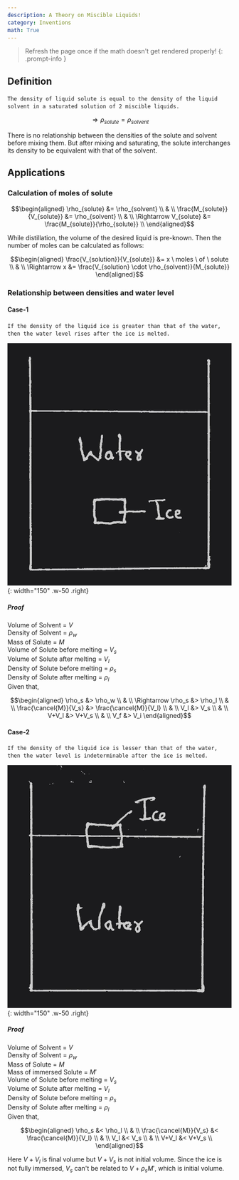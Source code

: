 ```yaml
---
description: A Theory on Miscible Liquids!
category: Inventions
math: True
---
```


> Refresh the page once if the math doesn't get rendered properly!
{: .prompt-info }

## Definition

`The density of liquid solute is equal to the density of the liquid solvent in a saturated solution of 2 miscible liquids.`

$$\Rightarrow \rho_{solute} = \rho_{solvent}$$

There is no relationship between the densities of the solute and solvent before mixing them. But after mixing and saturating, the solute interchanges its density to be equivalent with that of the solvent.

## Applications

### Calculation of moles of solute

$$\begin{aligned}
\rho_{solute} &= \rho_{solvent} \\
& \\
\frac{M_{solute}}{V_{solute}} &= \rho_{solvent} \\
& \\
\Rightarrow V_{solute} &= \frac{M_{solute}}{\rho_{solute}} \\
\end{aligned}$$

While distillation, the volume of the desired liquid is pre-known. Then the number of moles can be calculated as follows:

$$\begin{aligned}
\frac{V_{solution}}{V_{solute}} &= x \ moles \ of \ solute \\
& \\
\Rightarrow x &= \frac{V_{solution} \cdot \rho_{solvent}}{M_{solute}}
\end{aligned}$$

### Relationship between densities and water level

#### Case-1

`If the density of the liquid ice is greater than that of the water, then the water level rises after the ice is melted.`

![image](assets/img/posts/Navam's_Theory_of_Miscible_Liquids/1.jpg){: width="150" .w-50 .right}

##### Proof

Volume of Solvent = $V$ \
Density of Solvent = $\rho_w$ \
Mass of Solute = $M$ \
Volume of Solute before melting = $V_s$ \
Volume of Solute after melting = $V_l$ \
Density of Solute before melting = $\rho_s$ \
Density of Solute after melting = $\rho_l$ \
Given that,

$$\begin{aligned}
\rho_s &> \rho_w \\
& \\
\Rightarrow \rho_s &> \rho_l \\
& \\
\frac{\cancel{M}}{V_s} &> \frac{\cancel{M}}{V_l} \\
& \\
V_l &> V_s \\
& \\
V+V_l &> V+V_s \\
& \\
V_f &> V_i
\end{aligned}$$

#### Case-2

`If the density of the liquid ice is lesser than that of the water, then the water level is indeterminable after the ice is melted.`

![image](assets/img/posts/Navam's_Theory_of_Miscible_Liquids/2.jpg){: width="150" .w-50 .right}

##### Proof

Volume of Solvent = $V$ \
Density of Solvent = $\rho_w$ \
Mass of Solute = $M$ \
Mass of immersed Solute = $M'$ \
Volume of Solute before melting = $V_s$ \
Volume of Solute after melting = $V_l$ \
Density of Solute before melting = $\rho_s$ \
Density of Solute after melting = $\rho_l$ \
Given that,

$$\begin{aligned}
\rho_s &< \rho_l \\
& \\
\frac{\cancel{M}}{V_s} &< \frac{\cancel{M}}{V_l} \\
& \\
V_l &< V_s \\
& \\
V+V_l &< V+V_s \\
\end{aligned}$$

Here $V+V_l$ is final volume but $V+V_s$ is not initial volume. Since the ice is not fully immersed, $V_s$ can't be related to $V+\rho_sM'$, which is initial volume.